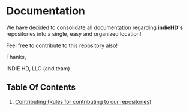 # Documentation

We have decided to consolidate all documentation regarding **indieHD's** repositories into a single, easy and organized 
location!

Feel free to contribute to this repository also!

Thanks,

INDIE HD, LLC (and team)
 
## Table Of Contents

1. [Contributing (Rules for contributing to our repositories)](https://github.com/indiehd/docs/blob/master/CONTRIBUTING.md)
